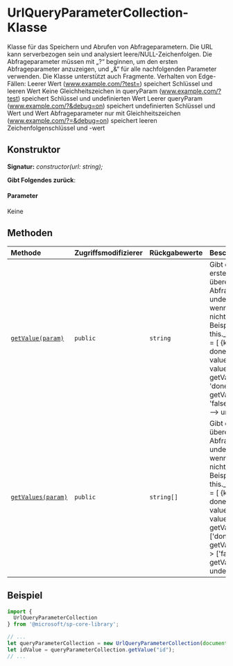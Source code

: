 # <a name="urlqueryparametercollection-class"></a>UrlQueryParameterCollection-Klasse







Klasse für das Speichern und Abrufen von Abfrageparametern. Die URL kann serverbezogen sein und analysiert leere/NULL-Zeichenfolgen. Die Abfrageparameter müssen mit „?“ beginnen, um den ersten Abfrageparameter anzuzeigen, und „&“ für alle nachfolgenden Parameter verwenden. Die Klasse unterstützt auch Fragmente. Verhalten von Edge-Fällen: Leerer Wert (www.example.com/?test=) speichert Schlüssel und leeren Wert Keine Gleichheitszeichen in queryParam (www.example.com/?test) speichert Schlüssel und undefinierten Wert Leerer queryParam (www.example.com/?&debug=on) speichert undefinierten Schlüssel und Wert und Wert Abfrageparameter nur mit Gleichheitszeichen (www.example.com/?=&debug=on) speichert leeren Zeichenfolgenschlüssel und -wert


## <a name="constructor"></a>Konstruktor


**Signatur:** _constructor(url: string);_

**Gibt Folgendes zurück**: 



#### <a name="parameters"></a>Parameter
Keine





## <a name="methods"></a>Methoden

| Methode       | Zugriffsmodifizierer | Rückgabewerte  | Beschreibung|
|:-------------|:----|:-------|:-----------|
|[`getValue(param)`](getvalue-urlqueryparametercollection.md)     | `public` | `string` | Gibt den Wert für den ersten übereinstimmenden Abfrageparameter oder undefiniert zurück, wenn der Schlüssel nicht vorhanden ist. Beispiele: this._queryParameterList = [ {key: TEST, value: done}, {key: DEBUG, value: false}, {key: TEST, value: notdone}] getValue('TEST') ---> 'done' getValue('debug') ---> 'false' getValue('lost') ---> undefined |
|[`getValues(param)`](getvalues-urlqueryparametercollection.md)     | `public` | `string[]` | Gibt die Werte für alle übereinstimmenden Abfrageparameter oder undefiniert zurück, wenn der Schlüssel nicht vorhanden ist. Beispiele: this._queryParameterList = [ {key: TEST, value: done}, {key: DEBUG, value: false}, {key: TEST, value: notdone}] getValues('TEST') ---> ['done', 'notdone'] getValues('debug') ---> ['false'] getValues('lost') ---> undefined |

## <a name="sample"></a>Beispiel

```ts
import {
  UrlQueryParameterCollection
} from '@microsoft/sp-core-library';

// ...
let queryParameterCollection = new UrlQueryParameterCollection(document.URL);
let idValue = queryParameterCollection.getValue("id");
// ...
```



